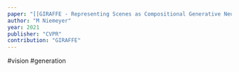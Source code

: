 ```yaml
---
paper: "[[GIRAFFE - Representing Scenes as Compositional Generative Neural Feature Fields.pdf]]"
author: "M Niemeyer"
year: 2021
publisher: "CVPR"
contribution: "GIRAFFE"
---
```

#vision #generation